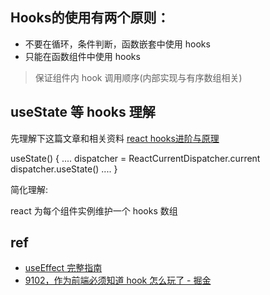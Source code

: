 
## Hooks的使用有两个原则：

- 不要在循环，条件判断，函数嵌套中使用 hooks
- 只能在函数组件中使用 hooks

> 保证组件内 hook 调用顺序(内部实现与有序数组相关)

## useState  等 hooks 理解

先理解下这篇文章和相关资料 [react hooks进阶与原理](https://zhuanlan.zhihu.com/p/51356920)

useState() {
    ....
    dispatcher = ReactCurrentDispatcher.current
    dispatcher.useState()
    ....
}

简化理解:

react 为每个组件实例维护一个 hooks 数组









## ref

- [useEffect 完整指南](https://overreacted.io/zh-hans/a-complete-guide-to-useeffect/)
- [9102，作为前端必须知道 hook 怎么玩了 - 掘金](https://juejin.im/post/5d00a67cf265da1b8a4f156f)